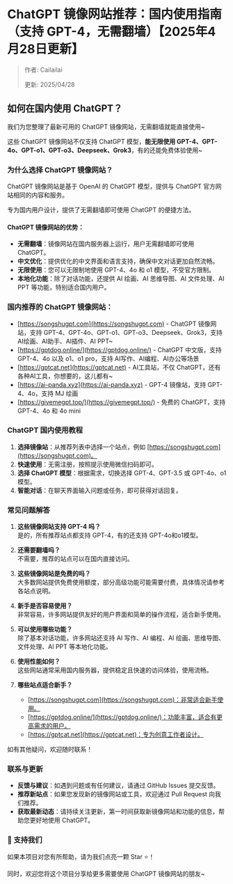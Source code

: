 # ChatGPT 镜像网站推荐：国内使用指南（支持 GPT-4，无需翻墙）【2025年4月28日更新】

> 作者: Cailailai
> 
> 更新: 2025/04/28

## 如何在国内使用 ChatGPT？

我们为您整理了最新可用的 ChatGPT 镜像网站，无需翻墙就能直接使用~

这些 ChatGPT 镜像网站不仅支持 ChatGPT 模型，**能无限使用 GPT-4、GPT-4o、GPT-o1、GPT-o3、Deepseek、Grok3**，有的还能免费体验使用~

### 为什么选择 ChatGPT 镜像网站？

ChatGPT 镜像网站是基于 OpenAI 的 ChatGPT 模型，提供与 ChatGPT 官方网站相同的内容和服务。

专为国内用户设计，提供了无需翻墙即可使用 ChatGPT 的便捷方法。

#### ChatGPT 镜像网站的优势：

- **无需翻墙**：镜像网站在国内服务器上运行，用户无需翻墙即可使用 ChatGPT。
- **中文优化**：提供优化的中文界面和语言支持，确保中文对话更加自然流畅。
- **无限使用**：您可以无限制地使用 GPT-4、4o 和 o1 模型，不受官方限制。
- **本地化功能**：除了对话功能，还提供 AI 绘画、AI 思维导图、AI 文件处理、AI PPT 等功能，特别适合国内用户。

### 国内推荐的 ChatGPT 镜像网站：

- [https://songshugpt.com](https://songshugpt.com) - ChatGPT 镜像网站，支持 GPT-4、GPT-4o、GPT-o1、GPT-o3、Deepseek、Grok3，支持 AI绘画、AI助手、AI插件、AI PPT~
- [https://gptdog.online/](https://gptdog.online/) - ChatGPT 中文版，支持 GPT-4、4o 以及 o1、o1 pro，支持 AI写作、AI编程、AI办公等场景
- [https://gptcat.net](https://gptcat.net) - AI工具站，不仅 ChatGPT，还有各种AI工具，你想要的，这儿都有~
- [https://ai-panda.xyz](https://ai-panda.xyz) - GPT-4 镜像站，支持 GPT-4、4o，支持 MJ 绘画
- [https://givemegpt.top/](https://givemegpt.top/) - 免费的 ChatGPT，支持 GPT-4、4o 和 4o mini

### ChatGPT 国内使用教程

1. **选择镜像站**：从推荐列表中选择一个站点，例如 [https://songshugpt.com](https://songshugpt.com)。
2. **快速使用**：无需注册，按照提示使用微信扫码即可。
3. **选择 ChatGPT 模型**：根据需求，切换选择 GPT-4、GPT-3.5 或 GPT-4o、o1 模型。
4. **智能对话**：在聊天界面输入问题或任务，即可获得对话回复。

### 常见问题解答

1. **这些镜像网站支持 GPT-4 吗？**  
   是的，所有推荐站点都支持 GPT-4，有的还支持 GPT-4o和o1模型。

2. **还需要翻墙吗？**  
   不需要，推荐的站点可以在国内直接访问。

3. **这些镜像网站是免费的吗？**  
   大多数网站提供免费使用额度，部分高级功能可能需要付费，具体情况请参考各站点说明。

4. **新手是否容易使用？**  
   非常容易，许多网站提供友好的用户界面和简单的操作流程，适合新手使用。

5. **可以使用哪些功能？**  
   除了基本对话功能，许多网站还支持 AI 写作、AI 编程、AI 绘画、思维导图、文件处理、AI PPT 等本地化功能。

6. **使用性能如何？**  
   这些网站通常采用国内服务器，提供稳定且快速的访问体验，使用流畅。

7. **哪些站点适合新手？**  
   - [https://songshugpt.com](https://songshugpt.com)：非常适合新手使用。
   - [https://gptdog.online/](https://gptdog.online/)：功能丰富，适合有更高需求的用户。
   - [https://gptcat.net](https://gptcat.net)：专为创意工作者设计。

如有其他疑问，欢迎随时联系！

### 联系与更新

- **反馈与建议**：如遇到问题或有任何建议，请通过 GitHub Issues 提交反馈。
- **推荐新站点**：如果您发现新的镜像网站或工具，欢迎通过 Pull Request 向我们推荐。
- **获取最新动态**：请持续关注更新，第一时间获取新镜像网站和功能的信息，帮助您更好地使用 ChatGPT。

### 🌟 支持我们

如果本项目对您有所帮助，请为我们点亮一颗 Star ⭐！

同时，欢迎您将这个项目分享给更多需要使用 ChatGPT 镜像网站的朋友~
```
